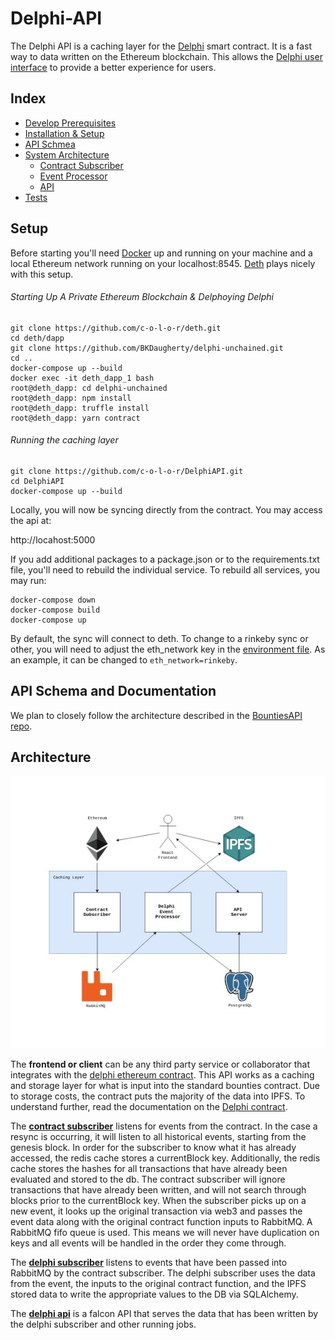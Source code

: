 # Delphi-API

The Delphi API is a caching layer for the [Delphi](https://github.com/Bounties-Network/Delphi) smart contract. It is a fast way to data written on the Ethereum blockchain. This allows the [Delphi user interface](https://github.com/BKDaugherty/delphi-unchained) to provide a better experience for users.

## Index

* [Develop Prerequisites](/docs/development_prerequisites.md)
* [Installation & Setup](#setup)
* [API Schmea](/docs/api.md)
* [System Architecture](#api-schema-and-documentation)
  * [Contract Subscriber](/contract_subscriber)
  * [Event Processor](/delphi_api/app/event_processor)
  * [API](/delphi_api)
* [Tests](/docs/testing.md)

## Setup

Before starting you'll need [Docker](https://docs.docker.com/docker-for-mac/install/#download-docker-for-mac) up and running on your machine and a local Ethereum network running on your localhost:8545. [Deth](https://github.com/c-o-l-o-r/deth) plays nicely with this setup.

###### Starting Up A Private Ethereum Blockchain & Delphoying Delphi
```
git clone https://github.com/c-o-l-o-r/deth.git
cd deth/dapp
git clone https://github.com/BKDaugherty/delphi-unchained.git
cd ..
docker-compose up --build
docker exec -it deth_dapp_1 bash
root@deth_dapp: cd delphi-unchained
root@deth_dapp: npm install
root@deth_dapp: truffle install
root@deth_dapp: yarn contract
```
###### Running the caching layer
```
git clone https://github.com/c-o-l-o-r/DelphiAPI.git
cd DelphiAPI
docker-compose up --build
```

Locally, you will now be syncing directly from the contract. You may access the api at:

http://locahost:5000

If you add additional packages to a package.json or to the requirements.txt file, you'll need to rebuild the individual service.  To rebuild all services, you may run:
```
docker-compose down
docker-compose build
docker-compose up
```
By default, the sync will connect to deth. To change to a rinkeby sync or other, you will need to adjust the eth_network key in the [environment file](/.env). As an example, it can be changed to `eth_network=rinkeby`.

## API Schema and Documentation

We plan to closely follow the architecture described in the [BountiesAPI repo](https://github.com/Bounties-Network/BountiesAPI).

## Architecture

![Architecture Diagram](/docs/images/architecture.jpg)

The **frontend or client** can be any third party service or collaborator that integrates with the [delphi ethereum contract](https://github.com/Bounties-Network/Delphi).  This API works as a caching and storage layer for what is input into the standard bounties contract. Due to storage costs, the contract puts the majority of the data into IPFS. To understand further, read the documentation on the [Delphi contract](https://github.com/Bounties-Network/Delphi).

The [**contract subscriber**](/contract_subscriber) listens for events from the contract. In the case a resync is occurring, it will listen to all historical events, starting from the genesis block. In order for the subscriber to know what it has already accessed, the redis cache stores a currentBlock key. Additionally, the redis cache stores the hashes for all transactions that have already been evaluated and stored to the db. The contract subscriber will ignore transactions that have already been written, and will not search through blocks prior to the currentBlock key. When the subscriber picks up on a new event, it looks up the original transaction via web3 and passes the event data along with the original contract function inputs to RabbitMQ. A RabbitMQ fifo queue is used. This means we will never have duplication on keys and all events will be handled in the order they come through.

The [**delphi subscriber**](/delphi_api/app/event_processor) listens to events that have been passed into RabbitMQ by the contract subscriber.  The delphi subscriber uses the data from the event, the inputs to the original contract function, and the IPFS stored data to write the appropriate values to the DB via SQLAlchemy.

The [**delphi api**](/delphi_api) is a falcon API that serves the data that has been written by the delphi subscriber and other running jobs.
